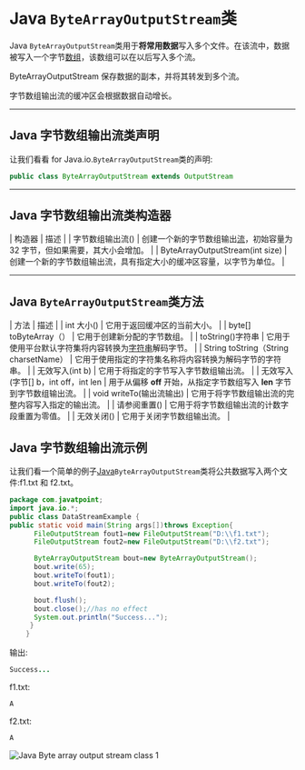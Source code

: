 # Java `ByteArrayOutputStream`类



Java `ByteArrayOutputStream`类用于**将常用数据**写入多个文件。在该流中，数据被写入一个字节[数组](array-in-java)，该数组可以在以后写入多个流。

ByteArrayOutputStream 保存数据的副本，并将其转发到多个流。

字节数组输出流的缓冲区会根据数据自动增长。

* * *

## Java 字节数组输出流类声明

让我们看看 for Java.io.`ByteArrayOutputStream`类的声明:

```java
public class ByteArrayOutputStream extends OutputStream

```

* * *

## Java 字节数组输出流类构造器

| 构造器 | 描述 |
| 字节数组输出流() | 创建一个新的字节数组输出[流](java-8-stream)，初始容量为 32 字节，但如果需要，其大小会增加。 |
| ByteArrayOutputStream(int size) | 创建一个新的字节数组输出流，具有指定大小的缓冲区容量，以字节为单位。 |

* * *

## Java `ByteArrayOutputStream`类方法

| 方法 | 描述 |
| int 大小() | 它用于返回缓冲区的当前大小。 |
| byte[] toByteArray（） | 它用于创建新分配的字节数组。 |
| toString()字符串 | 它用于使用平台默认字符集将内容转换为[字符串](java-string)解码字节。 |
| String toString（String charsetName） | 它用于使用指定的字符集名称将内容转换为解码字节的字符串。 |
| 无效写入(int b) | 它用于将指定的字节写入字节数组输出流。 |
| 无效写入(字节[] b，int off，int len | 用于从偏移 **off** 开始，从指定字节数组写入 **len** 字节到字节数组输出流。 |
| void writeTo(输出流输出) | 它用于将字节数组输出流的完整内容写入指定的输出流。 |
| 请参阅重置() | 它用于将字节数组输出流的计数字段重置为零值。 |
| 无效关闭() | 它用于关闭字节数组输出流。 |

## Java 字节数组输出流示例

让我们看一个简单的例子[Java](java-tutorial)`ByteArrayOutputStream`类将公共数据写入两个文件:f1.txt 和 f2.txt。

```java
package com.javatpoint;
import java.io.*;
public class DataStreamExample {
public static void main(String args[])throws Exception{  
	  FileOutputStream fout1=new FileOutputStream("D:\\f1.txt");  
	  FileOutputStream fout2=new FileOutputStream("D:\\f2.txt");  

	  ByteArrayOutputStream bout=new ByteArrayOutputStream();  
	  bout.write(65);  
	  bout.writeTo(fout1);  
	  bout.writeTo(fout2);  

	  bout.flush();  
	  bout.close();//has no effect  
	  System.out.println("Success...");  
	 }  
	} 

```

输出:

```java
Success...

```

f1.txt:

```java
A

```

f2.txt:

```java
A

```

![Java Byte array output stream class 1](../img/c67e18d0433058cecedb9442b7c1c62a.png)